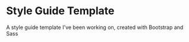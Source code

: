 # Style Guide Template
A style guide template I've been working on, created with Bootstrap and Sass
